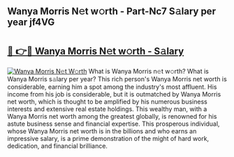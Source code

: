 ## Wanya Morris N𝚎t w𝚘rth - Part-Nc7 S𝚊lary per year jf4VG

# <h2><a href="http://gc2krqx.nevu.top/?p=Wanya+Morris">🔗 👉🔴 Wanya Morris N𝚎t w𝚘rth - S𝚊lary</a></h2>

[![Wanya Morris N𝚎t W𝚘rth](https://i.imgur.com/Oavwk0R.jpeg)](http://gc2krqx.nevu.top/?p=Wanya+Morris)
What is Wanya Morris n𝚎t w𝚘rth? What is Wanya Morris s𝚊lary per year?
This rich person's Wanya Morris net worth is considerable, earning him a spot among the industry's most affluent. His income from his job is considerable, but it is outmatched by Wanya Morris net worth, which is thought to be amplified by his numerous business interests and extensive real estate holdings. This wealthy man, with a Wanya Morris net worth among the greatest globally, is renowned for his astute business sense and financial expertise. This prosperous individual, whose Wanya Morris net worth is in the billions and who earns an impressive salary, is a prime demonstration of the might of hard work, dedication, and financial brilliance.
